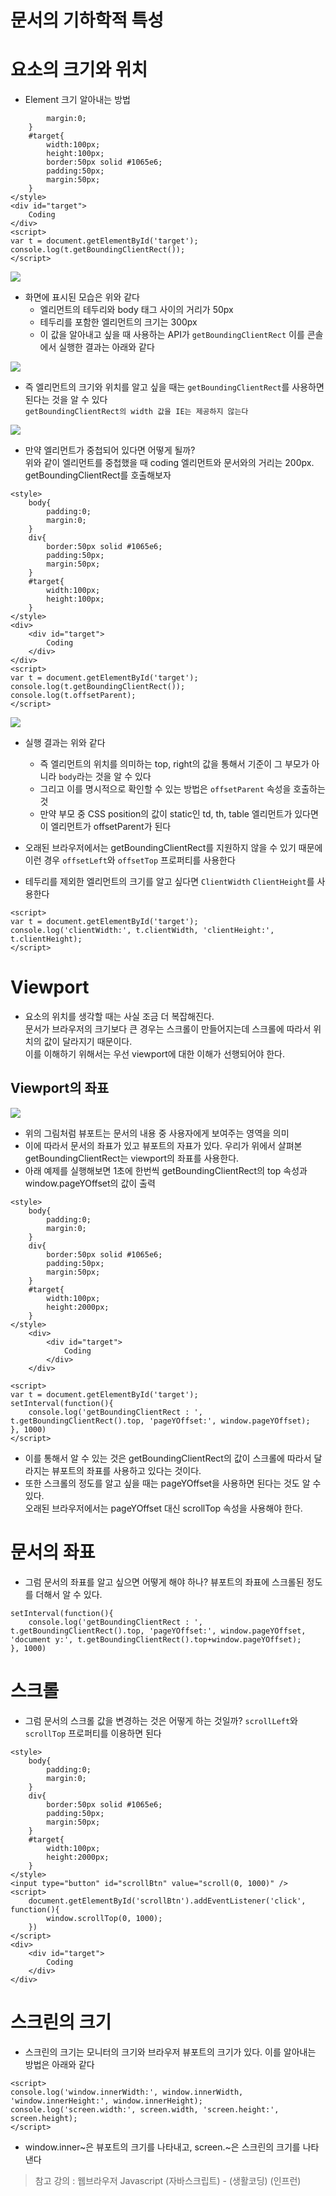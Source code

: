 문서의 기하학적 특성
====================
# 요소의 크기와 위치
* Element 크기 알아내는 방법
```
        margin:0;
    }
    #target{
        width:100px;
        height:100px;
        border:50px solid #1065e6;
        padding:50px;
        margin:50px;
    }
</style>
<div id="target">
    Coding
</div>
<script>
var t = document.getElementById('target');
console.log(t.getBoundingClientRect());
</script>
```
<img src = https://s3.ap-northeast-2.amazonaws.com/opentutorials-user-file/module/904/2402.png>

* 화면에 표시된 모습은 위와 같다
  * 엘리먼트의 테두리와 body 태그 사이의 거리가 50px
  * 테두리를 포함한 엘리먼트의 크기는 300px
  * 이 값을 알아내고 싶을 때 사용하는 API가 ```getBoundingClientRect``` 이를 콘솔에서 실행한 결과는 아래와 같다
   
<img src = https://s3.ap-northeast-2.amazonaws.com/opentutorials-user-file/module/904/2403.png>

* 즉 엘리먼트의 크기와 위치를 알고 싶을 때는 ```getBoundingClientRect```를 사용하면 된다는 것을 알 수 있다   
```getBoundingClientRect의 width 값을 IE는 제공하지 않는다```

<img src = https://s3.ap-northeast-2.amazonaws.com/opentutorials-user-file/module/904/2404.png>

* 만약 엘리먼트가 중첩되어 있다면 어떻게 될까?   
위와 같이 엘리먼트를 중첩했을 때 coding 엘리먼트와 문서와의 거리는 200px. getBoundingClientRect를 호출해보자
```
<style>
    body{
        padding:0;
        margin:0;
    }
    div{
        border:50px solid #1065e6;
        padding:50px;
        margin:50px;
    }
    #target{
        width:100px;
        height:100px;
    }
</style>
<div>
    <div id="target">
        Coding
    </div>
</div>
<script>
var t = document.getElementById('target');
console.log(t.getBoundingClientRect());
console.log(t.offsetParent);
</script>
```

<img src = https://s3.ap-northeast-2.amazonaws.com/opentutorials-user-file/module/904/2406.png>

* 실행 결과는 위와 같다
  * 즉 엘리먼트의 위치를 의미하는 top, right의 값을 통해서 기준이 그 부모가 아니라 ```body```라는 것을 알 수 있다
  * 그리고 이를 명시적으로 확인할 수 있는 방법은 ```offsetParent``` 속성을 호출하는 것
  * 만약 부모 중 CSS position의 값이 static인 td, th, table 엘리먼트가 있다면 이 엘리먼트가 offsetParent가 된다

* 오래된 브라우저에서는 getBoundingClientRect를 지원하지 않을 수 있기 때문에 이런 경우 ```offsetLeft```와 ```offsetTop``` 프로퍼티를 사용한다
* 테두리를 제외한 엘리먼트의 크기를 알고 싶다면  ```ClientWidth``` ```ClientHeight```를 사용한다
```
<script>
var t = document.getElementById('target');
console.log('clientWidth:', t.clientWidth, 'clientHeight:', t.clientHeight);
</script>
```

# Viewport
* 요소의 위치를 생각할 때는 사실 조금 더 복잡해진다.   
문서가 브라우저의 크기보다 큰 경우는 스크롤이 만들어지는데 스크롤에 따라서 위치의 값이 달라지기 때문이다.   
이를 이해하기 위해서는 우선 viewport에 대한 이해가 선행되어야 한다.

## Viewport의 좌표

<img src = https://s3.ap-northeast-2.amazonaws.com/opentutorials-user-file/module/904/2408.png>

* 위의 그림처럼 뷰포트는 문서의 내용 중 사용자에게 보여주는 영역을 의미
* 이에 따라서 문서의 좌표가 있고 뷰포트의 자표가 있다. 우리가 위에서 살펴본 getBoundingClientRect는 viewport의 좌표를 사용한다. 
* 아래 예제를 실행해보면 1초에 한번씩 getBoundingClientRect의 top 속성과 window.pageYOffset의 값이 출력
```
<style>
    body{
        padding:0;
        margin:0;
    }
    div{
        border:50px solid #1065e6;
        padding:50px;
        margin:50px;
    }
    #target{
        width:100px;
        height:2000px;
    }
</style>
    <div>
        <div id="target">
            Coding
        </div>
    </div>
 
<script>
var t = document.getElementById('target');
setInterval(function(){
    console.log('getBoundingClientRect : ', t.getBoundingClientRect().top, 'pageYOffset:', window.pageYOffset);
}, 1000)
</script>
```
* 이를 통해서 알 수 있는 것은 getBoundingClientRect의 값이 스크롤에 따라서 달라지는 뷰포트의 좌표를 사용하고 있다는 것이다.
* 또한 스크롤의 정도를 알고 싶을 때는 pageYOffset을 사용하면 된다는 것도 알 수 있다.    
오래된 브라우저에서는 pageYOffset 대신 scrollTop 속성을 사용해야 한다.

# 문서의 좌표
* 그럼 문서의 좌표를 알고 싶으면 어떻게 해야 하나? 뷰포트의 좌표에 스크롤된 정도를 더해서 알 수 있다.
```
setInterval(function(){
    console.log('getBoundingClientRect : ', t.getBoundingClientRect().top, 'pageYOffset:', window.pageYOffset, 'document y:', t.getBoundingClientRect().top+window.pageYOffset);
}, 1000)
```

# 스크롤
* 그럼 문서의 스크롤 값을 변경하는 것은 어떻게 하는 것일까? ```scrollLeft```와 ```scrollTop``` 프로퍼티를 이용하면 된다
```
<style>
    body{
        padding:0;
        margin:0;
    }
    div{
        border:50px solid #1065e6;
        padding:50px;
        margin:50px;
    }
    #target{
        width:100px;
        height:2000px;
    }
</style>
<input type="button" id="scrollBtn" value="scroll(0, 1000)" />
<script>
    document.getElementById('scrollBtn').addEventListener('click', function(){
        window.scrollTop(0, 1000);
    })
</script>
<div>
    <div id="target">
        Coding
    </div>
</div>
```

# 스크린의 크기
* 스크린의 크기는 모니터의 크기와 브라우저 뷰포트의 크기가 있다. 이를 알아내는 방법은 아래와 같다
```
<script>
console.log('window.innerWidth:', window.innerWidth, 'window.innerHeight:', window.innerHeight);
console.log('screen.width:', screen.width, 'screen.height:', screen.height);
</script>
```
* window.inner~은 뷰포트의 크기를 나타내고, screen.~은 스크린의 크기를 나타낸다

> 참고 강의 : 웹브라우저 Javascript (자바스크립트) - (생활코딩) (인프런)
